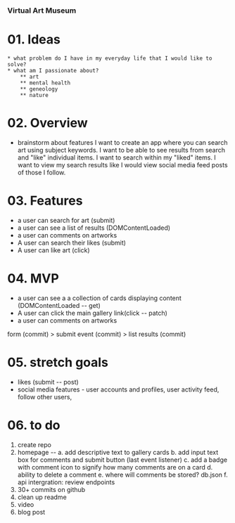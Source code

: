 ### Virtual Art Museum 

# 01. Ideas
    * what problem do I have in my everyday life that I would like to solve?
    * what am I passionate about?
        ** art
        ** mental health
        ** geneology 
        ** nature 

# 02. Overview
* brainstorm about features
I want to create an app where you can search art using subject keywords. I want to be able to see results from search and "like" individual items. I want to search within my "liked" items.  I want to view my search results like I would view social media feed posts of those I follow. 

# 03. Features
*  a user can search for art (submit)
* a user can see a list of results (DOMContentLoaded)
* a user can comments on artworks
* A user can search their likes (submit)
* A user can like art (click)


# 04. MVP
* a user can see a a collection of cards displaying content (DOMContentLoaded -- get)
* A user can click the main gallery link(click -- patch)
* a user can comments on artworks

form (commit) > submit event (commit) > list results (commit)

# 05. stretch goals
* likes (submit -- post)
* social media features - user accounts and profiles, user activity feed, follow other users, 

# 06. to do
1. create repo
2. homepage -- 
  a. add descriptive text to gallery cards
  b. add input text box for comments and submit button (last event listener)
  c. add a badge with comment icon to signify how many comments are on a card
  d. ability to delete a comment
  e. where will comments be stored? db.json
  f. api intergration: review endpoints
3. 30+ commits on github
4. clean up readme
5. video
6. blog post

